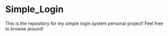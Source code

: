 # Simple_Login
This is the repository for my simple login system personal project! Feel free to browse around!

